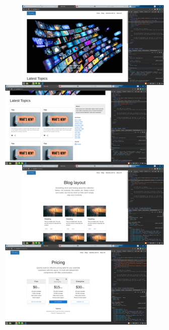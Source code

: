 <img align="right" width="450" src="/img1.png" alt="img">
<img align="left" width="450"src="/img2.png" alt="img">
<img align="right" width="450"src="/imgb.png" alt="img">
<img align="left" width="450"src="/imgp.png" alt="img">

